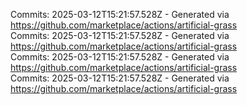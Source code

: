 Commits: 2025-03-12T15:21:57.528Z - Generated via https://github.com/marketplace/actions/artificial-grass
<br>
Commits: 2025-03-12T15:21:57.528Z - Generated via https://github.com/marketplace/actions/artificial-grass
<br>
Commits: 2025-03-12T15:21:57.528Z - Generated via https://github.com/marketplace/actions/artificial-grass
<br>
Commits: 2025-03-12T15:21:57.528Z - Generated via https://github.com/marketplace/actions/artificial-grass
<br>
